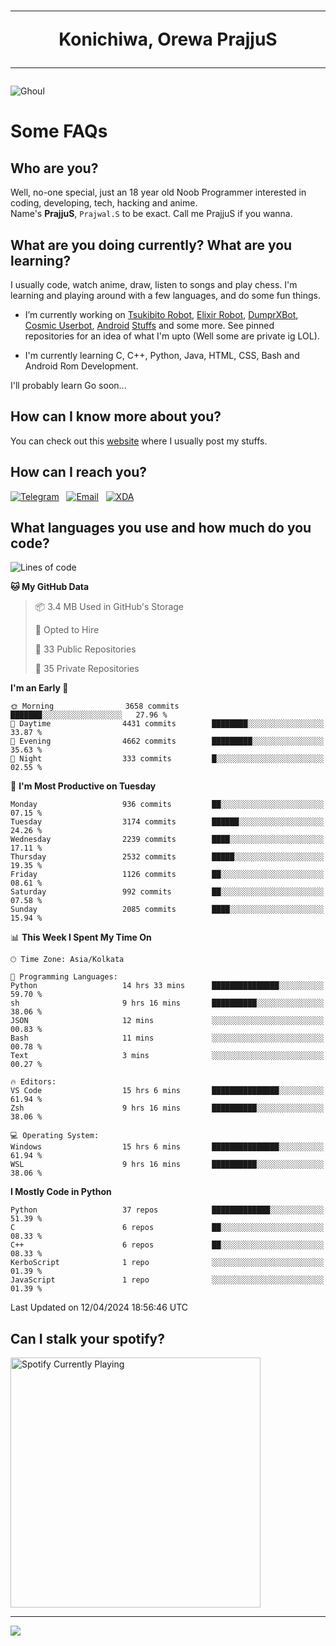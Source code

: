 <h1 align="center"><hr>Konichiwa, Orewa PrajjuS<hr></h1>


<img src="https://telegra.ph/file/6041d22c64479ee5ff802.jpg" alt="Ghoul"/>


<h1>Some FAQs</h1>


<h2>Who are you?</h2>

Well, no-one special, just an 18 year old Noob Programmer interested in coding, developing, tech, hacking and anime.
<br>
Name's <b>PrajjuS</b>, <code>Prajwal.S</code> to be exact. Call me PrajjuS if you wanna.


<h2>What are you doing currently? What are you learning?</h2>

I usually code, watch anime, draw, listen to songs and play chess. I'm learning and playing around with a few languages, and do some fun things.

- I’m currently working on <a href="Https://t.me/PrajjuSAssistantBot">Tsukibito Robot</a>, <a href="https://t.me/projectelixir_bot">Elixir Robot</a>, <a href="https://t.me/DumprXBot">DumprXBot</a>, <a href="https://github.com/SkyLab-Devs/CosmicUserbot">Cosmic Userbot</a>, <a href="https://github.com/Noob-OS">Android</a> <a href="https://github.com/PrajjuS/device_xiaomi_vince">Stuffs</a> and some more. See pinned repositories for an idea of what I'm upto (Well some are private ig LOL).

- I'm currently learning C, C++, Python, Java, HTML, CSS, Bash and Android Rom Development.

I'll probably learn Go soon...


<h2>How can I know more about you?</h2>

You can check out this <a href="https://prajjus.website">website</a> where I usually post my stuffs.


<h2>How can I reach you?</h2>

<a href="https://t.me/PrajjuS"><img src="https://img.shields.io/badge/PrajjuS-2CA5E0?style=flat-square&logo=telegram&logoColor=white" alt="Telegram"/></a>&nbsp;&nbsp;&nbsp;<a href="theprajjus@gmail.com"><img src="https://img.shields.io/badge/theprajjus@gmail.com-D14836?style=flat-square&logo=gmail&logoColor=white" alt="Email"/></a>&nbsp;&nbsp;&nbsp;<a href="https://forum.xda-developers.com/m/prajjus.10388799/"><img src="https://img.shields.io/badge/PrajjuS-F59714?style=flat-square&logo=xda-developers&logoColor=white" alt="XDA"/></a>


<h2>What languages you use and how much do you code?</h2>

<!--START_SECTION:waka-->
![Lines of code](https://img.shields.io/badge/From%20Hello%20World%20I%27ve%20Written-345.5%20thousand%20lines%20of%20code-blue)

**🐱 My GitHub Data** 

> 📦 3.4 MB Used in GitHub's Storage 
 > 
> 💼 Opted to Hire
 > 
> 📜 33 Public Repositories 
 > 
> 🔑 35 Private Repositories 
 > 
**I'm an Early 🐤** 

```text
🌞 Morning                3658 commits        ███████░░░░░░░░░░░░░░░░░░   27.96 % 
🌆 Daytime                4431 commits        ████████░░░░░░░░░░░░░░░░░   33.87 % 
🌃 Evening                4662 commits        █████████░░░░░░░░░░░░░░░░   35.63 % 
🌙 Night                  333 commits         █░░░░░░░░░░░░░░░░░░░░░░░░   02.55 % 
```
📅 **I'm Most Productive on Tuesday** 

```text
Monday                   936 commits         ██░░░░░░░░░░░░░░░░░░░░░░░   07.15 % 
Tuesday                  3174 commits        ██████░░░░░░░░░░░░░░░░░░░   24.26 % 
Wednesday                2239 commits        ████░░░░░░░░░░░░░░░░░░░░░   17.11 % 
Thursday                 2532 commits        █████░░░░░░░░░░░░░░░░░░░░   19.35 % 
Friday                   1126 commits        ██░░░░░░░░░░░░░░░░░░░░░░░   08.61 % 
Saturday                 992 commits         ██░░░░░░░░░░░░░░░░░░░░░░░   07.58 % 
Sunday                   2085 commits        ████░░░░░░░░░░░░░░░░░░░░░   15.94 % 
```


📊 **This Week I Spent My Time On** 

```text
🕑︎ Time Zone: Asia/Kolkata

💬 Programming Languages: 
Python                   14 hrs 33 mins      ███████████████░░░░░░░░░░   59.70 % 
sh                       9 hrs 16 mins       ██████████░░░░░░░░░░░░░░░   38.06 % 
JSON                     12 mins             ░░░░░░░░░░░░░░░░░░░░░░░░░   00.83 % 
Bash                     11 mins             ░░░░░░░░░░░░░░░░░░░░░░░░░   00.78 % 
Text                     3 mins              ░░░░░░░░░░░░░░░░░░░░░░░░░   00.27 % 

🔥 Editors: 
VS Code                  15 hrs 6 mins       ███████████████░░░░░░░░░░   61.94 % 
Zsh                      9 hrs 16 mins       ██████████░░░░░░░░░░░░░░░   38.06 % 

💻 Operating System: 
Windows                  15 hrs 6 mins       ███████████████░░░░░░░░░░   61.94 % 
WSL                      9 hrs 16 mins       ██████████░░░░░░░░░░░░░░░   38.06 % 
```

**I Mostly Code in Python** 

```text
Python                   37 repos            █████████████░░░░░░░░░░░░   51.39 % 
C                        6 repos             ██░░░░░░░░░░░░░░░░░░░░░░░   08.33 % 
C++                      6 repos             ██░░░░░░░░░░░░░░░░░░░░░░░   08.33 % 
KerboScript              1 repo              ░░░░░░░░░░░░░░░░░░░░░░░░░   01.39 % 
JavaScript               1 repo              ░░░░░░░░░░░░░░░░░░░░░░░░░   01.39 % 
```




 Last Updated on 12/04/2024 18:56:46 UTC
<!--END_SECTION:waka-->


<h2>Can I stalk your spotify?</h2>

<a href="https://open.spotify.com/user/cotgk31v4nhw20gs5adb29jq5"><img src="https://spotify-readme-prajjus.vercel.app/api?theme=dark&rainbow=true" alt="Spotify Currently Playing" width="400px"/></a>


<hr>


<img src="https://komarev.com/ghpvc/?username=prajjus&label=Profile%20Views&color=000000&style=flat">
